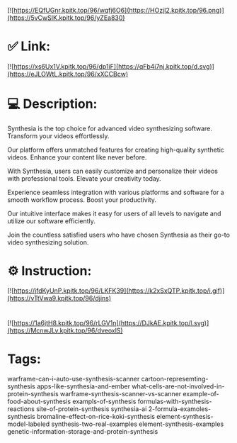 [![https://EQfUGnr.kpitk.top/96/wqfj6O6](https://HOzjl2.kpitk.top/96.png)](https://5vCwSIK.kpitk.top/96/yZEa830)
# ✅ Link:
[![https://xs6Ux1V.kpitk.top/96/dp1iF](https://qFb4i7nj.kpitk.top/d.svg)](https://eJLOWtL.kpitk.top/96/xXCCBcw)
# 💻 Description:
Synthesia is the top choice for advanced video synthesizing software. Transform your videos effortlessly.

Our platform offers unmatched features for creating high-quality synthetic videos. Enhance your content like never before.

With Synthesia, users can easily customize and personalize their videos with professional tools. Elevate your creativity today.

Experience seamless integration with various platforms and software for a smooth workflow process. Boost your productivity.

Our intuitive interface makes it easy for users of all levels to navigate and utilize our software efficiently.

Join the countless satisfied users who have chosen Synthesia as their go-to video synthesizing solution.

# ⚙️ Instruction:
[![https://jfdKyUnP.kpitk.top/96/LKFK39](https://k2xSxQTP.kpitk.top/i.gif)](https://vTtVwa9.kpitk.top/96/djins)
#
[![https://1a6jtH8.kpitk.top/96/rLGV1n](https://DJkAE.kpitk.top/l.svg)](https://McnwJLv.kpitk.top/96/dveoxlS)
# Tags:
warframe-can-i-auto-use-synthesis-scanner cartoon-represemting-synthesis apps-like-synthesia-and-ember what-cells-are-not-involved-in-protein-synthesis warframe-synthesis-scanner-vs-scanner example-of-food-about-synthesis exampls-of-synthesis formulas-with-synthesis-reactions site-of-protein-synthesis synthesia-ai 2-formula-examoles-synthesis bromaline-effect-on-rice-koki-synthesis element-synthesis-model-labeled synthesis-two-real-examples element-synthesis-examples genetic-information-storage-and-protein-synthesis






